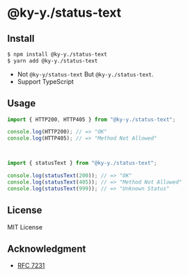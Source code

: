 # @ky-y./status-text

## Install

```zsh
$ npm install @ky-y./status-text
$ yarn add @ky-y./status-text
```

- Not `@ky-y/status-text` But `@ky-y./status-text`.
- Support TypeScript

## Usage

```typescript
import { HTTP200, HTTP405 } from "@ky-y./status-text";

console.log(HTTP200); // => "OK"
console.log(HTTP405); // => "Method Not Allowed"



import { statusText } from "@ky-y./status-text";

console.log(statusText(200)); // => "OK"
console.log(statusText(405)); // => "Method Not Allowed"
console.log(statusText(999)); // => "Unknown Status"
```

## License

MIT License

## Acknowledgment

- [RFC 7231](https://datatracker.ietf.org/doc/html/rfc7231)